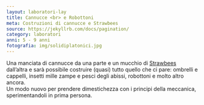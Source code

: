 ```yaml
---
layout: laboratori-lay
title: Cannucce <br> e Robottoni
meta: Costruzioni di cannucce e Strawbees
source: https://jekyllrb.com/docs/pagination/
category: laboratori
anni: 5 - 9 anni
fotografia: img/solidiplatonici.jpg
---
```

Una manciata di cannucce da una parte e un mucchio di <a href="https://strawbees.com"> Strawbees</a> dall’altra e sarà possibile costruire (quasi) tutto quello che ci pare: ombrelli e cappelli, insetti mille zampe e pesci degli abissi, robottoni e molto altro ancora.<br>
Un modo nuovo per prendere dimestichezza con i principi della meccanica, sperimentandoli in prima persona.
